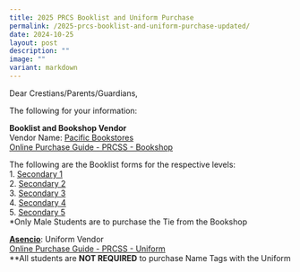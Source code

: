 ```yaml
---
title: 2025 PRCS Booklist and Uniform Purchase
permalink: /2025-prcs-booklist-and-uniform-purchase-updated/
date: 2024-10-25
layout: post
description: ""
image: ""
variant: markdown
---
```

Dear Crestians/Parents/Guardians,

The following for your information:

**Booklist and Bookshop Vendor**<br>
Vendor Name: [Pacific Bookstores](https://www.pacificbookstores.com/)<br>
[Online Purchase Guide - PRCSS - Bookshop](/files/Booklist/2024/prcss_pacific%20bookstores%20online%20guide%202023.pdf)

The following are the Booklist forms for the respective levels:<br>
1\. [Secondary 1](/files/Booklist/2024/secondary%201.pdf)<br>
2\. [Secondary 2](/files/Booklist/2024/secondary%202.pdf)<br>
3\. [Secondary 3](/files/Booklist/2024/secondary%203.pdf)<br>
4\. [Secondary 4](/files/Booklist/2024/secondary%204.pdf)<br>
5\. [Secondary 5](/files/Booklist/2024/secondary%205.pdf)<br>
*Only Male Students are to purchase the Tie from the Bookshop
 
  **[Asencio](https://asencio.com.sg/)**: Uniform Vendor<br>
 [Online Purchase Guide - PRCSS - Uniform](/files/ascencioonline.pdf)<br>
 \*\*All students are&nbsp;**NOT REQUIRED**&nbsp;to purchase Name Tags with the Uniform